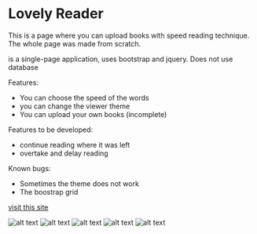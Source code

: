 # Lovely Reader
This is a page where you can upload books with speed reading technique. The whole page was made from scratch.

is a single-page application, uses bootstrap and jquery. Does not use database

Features:
  * You can choose the speed of the words
  * you can change the viewer theme
  * You can upload your own books (incomplete)
  
 Features to be developed:
  * continue reading where it was left
  * overtake and delay reading
  
  Known bugs:
  * Sometimes the theme does not work
  * The boostrap grid

[visit this site](https://gearlo.000webhostapp.com/LovelyReader/index.php)

![alt text](https://gearlo.000webhostapp.com/LovelyReader/screenshots/LR_05.png "")
![alt text](https://gearlo.000webhostapp.com/LovelyReader/screenshots/LR_06.png "")
![alt text](https://gearlo.000webhostapp.com/LovelyReader/screenshots/LR_01.png "")
![alt text](https://gearlo.000webhostapp.com/LovelyReader/screenshots/LR_02.png "")
![alt text](https://gearlo.000webhostapp.com/LovelyReader/screenshots/LR_03.png "")
